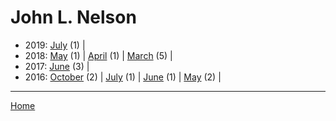 # John L. Nelson

  * 2019: 
      [July](./john-l-nelson-2019-07.md) (1) | 
  * 2018: 
      [May](./john-l-nelson-2018-05.md) (1) | 
      [April](./john-l-nelson-2018-04.md) (1) | 
      [March](./john-l-nelson-2018-03.md) (5) | 
  * 2017: 
      [June](./john-l-nelson-2017-06.md) (3) | 
  * 2016: 
      [October](./john-l-nelson-2016-10.md) (2) | 
      [July](./john-l-nelson-2016-07.md) (1) | 
      [June](./john-l-nelson-2016-06.md) (1) | 
      [May](./john-l-nelson-2016-05.md) (2) | 

----

[Home](../)
